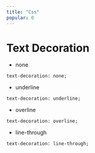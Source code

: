 ```yaml
---
title: "Css"
popular: 0
---
```


# Text Decoration

- none

```
text-decoration: none;
```

- underline

```
text-decoration: underline;
```

- overline

```
text-decoration: overline;
```

- line-through

```
text-decoration: line-through;
```
